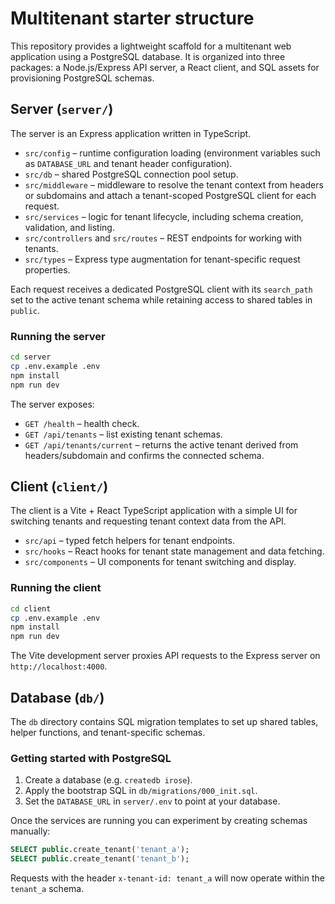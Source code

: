 # Multitenant starter structure

This repository provides a lightweight scaffold for a multitenant web application using a PostgreSQL database. It is organized into three packages: a Node.js/Express API server, a React client, and SQL assets for provisioning PostgreSQL schemas.

## Server (`server/`)

The server is an Express application written in TypeScript.

- `src/config` – runtime configuration loading (environment variables such as `DATABASE_URL` and tenant header configuration).
- `src/db` – shared PostgreSQL connection pool setup.
- `src/middleware` – middleware to resolve the tenant context from headers or subdomains and attach a tenant-scoped PostgreSQL client for each request.
- `src/services` – logic for tenant lifecycle, including schema creation, validation, and listing.
- `src/controllers` and `src/routes` – REST endpoints for working with tenants.
- `src/types` – Express type augmentation for tenant-specific request properties.

Each request receives a dedicated PostgreSQL client with its `search_path` set to the active tenant schema while retaining access to shared tables in `public`.

### Running the server

```bash
cd server
cp .env.example .env
npm install
npm run dev
```

The server exposes:

- `GET /health` – health check.
- `GET /api/tenants` – list existing tenant schemas.
- `GET /api/tenants/current` – returns the active tenant derived from headers/subdomain and confirms the connected schema.

## Client (`client/`)

The client is a Vite + React TypeScript application with a simple UI for switching tenants and requesting tenant context data from the API.

- `src/api` – typed fetch helpers for tenant endpoints.
- `src/hooks` – React hooks for tenant state management and data fetching.
- `src/components` – UI components for tenant switching and display.

### Running the client

```bash
cd client
cp .env.example .env
npm install
npm run dev
```

The Vite development server proxies API requests to the Express server on `http://localhost:4000`.

## Database (`db/`)

The `db` directory contains SQL migration templates to set up shared tables, helper functions, and tenant-specific schemas.

### Getting started with PostgreSQL

1. Create a database (e.g. `createdb irose`).
2. Apply the bootstrap SQL in `db/migrations/000_init.sql`.
3. Set the `DATABASE_URL` in `server/.env` to point at your database.

Once the services are running you can experiment by creating schemas manually:

```sql
SELECT public.create_tenant('tenant_a');
SELECT public.create_tenant('tenant_b');
```

Requests with the header `x-tenant-id: tenant_a` will now operate within the `tenant_a` schema.
